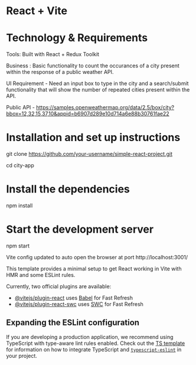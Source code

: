 # React + Vite

# Technology & Requirements

Tools: Built with React + Redux Toolkit

Business :  Basic functionality to count the occurances of a city present within the response of a public weather API.

UI Requirement - Need an input box to type in the city and a search/submit functionality that will show the number of repeated 
cities present within the API.

Public API - https://samples.openweathermap.org/data/2.5/box/city?bbox=12,32,15,37,10&appid=b6907d289e10d714a6e88b30761fae22


# Installation and set up instructions

git clone https://github.com/your-username/simple-react-project.git

cd city-app


# Install the dependencies

npm install


# Start the development server

npm start

Vite config updated to auto open the browser at port  http://localhost:3001/













This template provides a minimal setup to get React working in Vite with HMR and some ESLint rules.

Currently, two official plugins are available:

- [@vitejs/plugin-react](https://github.com/vitejs/vite-plugin-react/blob/main/packages/plugin-react) uses [Babel](https://babeljs.io/) for Fast Refresh
- [@vitejs/plugin-react-swc](https://github.com/vitejs/vite-plugin-react/blob/main/packages/plugin-react-swc) uses [SWC](https://swc.rs/) for Fast Refresh

## Expanding the ESLint configuration

If you are developing a production application, we recommend using TypeScript with type-aware lint rules enabled. Check out the [TS template](https://github.com/vitejs/vite/tree/main/packages/create-vite/template-react-ts) for information on how to integrate TypeScript and [`typescript-eslint`](https://typescript-eslint.io) in your project.
